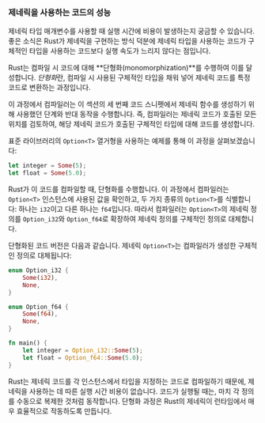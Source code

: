 ### 제네릭을 사용하는 코드의 성능

제네릭 타입 매개변수를 사용할 때 실행 시간에 비용이 발생하는지 궁금할 수 있습니다. 좋은 소식은 Rust가 제네릭을 구현하는 방식 덕분에 제네릭 타입을 사용하는 코드가 구체적인 타입을 사용하는 코드보다 실행 속도가 느리지 않다는 점입니다.

Rust는 컴파일 시 코드에 대해 **단형화(monomorphization)**를 수행하여 이를 달성합니다. *단형화*란, 컴파일 시 사용된 구체적인 타입을 채워 넣어 제네릭 코드를 특정 코드로 변환하는 과정입니다.

이 과정에서 컴파일러는 이 섹션의 세 번째 코드 스니펫에서 제네릭 함수를 생성하기 위해 사용했던 단계와 반대 동작을 수행합니다. 즉, 컴파일러는 제네릭 코드가 호출된 모든 위치를 검토하여, 해당 제네릭 코드가 호출된 구체적인 타입에 대해 코드를 생성합니다.

표준 라이브러리의 `Option<T>` 열거형을 사용하는 예제를 통해 이 과정을 살펴보겠습니다:

```rust
let integer = Some(5);
let float = Some(5.0);
```

Rust가 이 코드를 컴파일할 때, 단형화를 수행합니다. 이 과정에서 컴파일러는 `Option<T>` 인스턴스에 사용된 값을 확인하고, 두 가지 종류의 `Option<T>`를 식별합니다: 하나는 `i32`이고 다른 하나는 `f64`입니다. 따라서 컴파일러는 `Option<T>`의 제네릭 정의를 `Option_i32`와 `Option_f64`로 확장하여 제네릭 정의를 구체적인 정의로 대체합니다.

단형화된 코드 버전은 다음과 같습니다. 제네릭 `Option<T>`는 컴파일러가 생성한 구체적인 정의로 대체됩니다:

```rust
enum Option_i32 {
    Some(i32),
    None,
}

enum Option_f64 {
    Some(f64),
    None,
}

fn main() {
    let integer = Option_i32::Some(5);
    let float = Option_f64::Some(5.0);
}
```

Rust는 제네릭 코드를 각 인스턴스에서 타입을 지정하는 코드로 컴파일하기 때문에, 제네릭을 사용하는 데 따른 실행 시간 비용이 없습니다. 코드가 실행될 때는, 마치 각 정의를 수동으로 복제한 것처럼 동작합니다. 단형화 과정은 Rust의 제네릭이 런타임에서 매우 효율적으로 작동하도록 만듭니다.